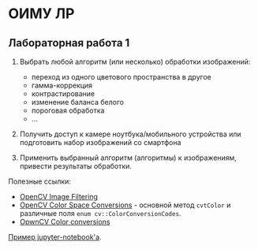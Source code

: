 # ОИМУ ЛР

## Лабораторная работа 1

1. Выбрать любой алгоритм (или несколько) обработки изображений:
   - переход из одного цветового пространства в другое
   - гамма-коррекция
   - контрастирование
   - изменение баланса белого
   - пороговая обработка
   - ...  

2. Получить доступ к камере ноутбука/мобильного устройства или подготовить набор изображений со смартфона
3. Применить выбранный алгоритм (алгоритмы) к изображениям, привести результаты обработки.

Полезные ссылки:
- [OpenCV Image Filtering](https://docs.opencv.org/4.x/d4/d86/group__imgproc__filter.html)
- [OpenCV Color Space Conversions](https://docs.opencv.org/4.x/d8/d01/group__imgproc__color__conversions.html) - 
основной метод `cvtColor` и различные поля `enum cv::ColorConversionCodes`.
- [OpwnCV Color conversions](https://docs.opencv.org/4.x/de/d25/imgproc_color_conversions.html)

[Пример jupyter-notebook'а](examples/l1_gamma.ipynb).